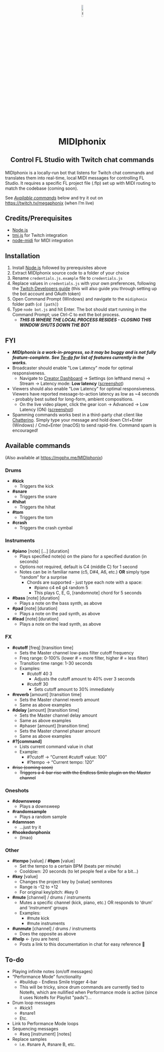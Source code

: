 <p align="center"><img src="https://imgur.com/Hsjadq7.gif" title="megaphJam emote by @wannabe_mailman" width="10%"></img></p>

# <p align="center">MIDIphonix</p>
## <p align="center">Control FL Studio with Twitch chat commands</p>

MIDIphonix is a locally-run bot that listens for Twitch chat commands and translates them into real-time, local MIDI messages for controlling FL Studio. It requires a specific FL project file (.flp) set up with MIDI routing to match the codebase (coming soon).

See *[Available commands](#Available-commands)* below and try it out on https://twitch.tv/megaphonix (when I’m live)

## Credits/Prerequisites
* [Node.js](https://nodejs.org/)
* [tmi.js](https://www.npmjs.com/package/tmi.js) for Twitch integration
* [node-midi](https://www.npmjs.com/package/midi) for MIDI integration

## Installation
1. Install [Node.js](https://nodejs.org/) followed by prerequisites above
2. Extract MIDIphonix source code to a folder of your choice
3. Rename `credentials.js.example` file to `credentials.js`
4. Replace values in `credentials.js` with your own preferences, following the [Twitch Developers guide](https://dev.twitch.tv/docs/irc/get-started/#specify-the-configuration-settings) (this will also guide you through setting up the bot account and OAuth token)
5. Open Command Prompt (Windows) and navigate to the `midiphonix` folder path (`cd [path]`)
6. Type `node bot.js` and hit Enter. The bot should start running in the Command Prompt; use Ctrl-C to exit the bot process.
    * ***THIS IS WHERE THE LOCAL PROCESS RESIDES - CLOSING THIS WINDOW SHUTS DOWN THE BOT***

## FYI

* ***MIDIphonix is a work-in-progress, so it may be buggy and is not fully feature-complete. See [To-do](#To-do) for list of features currently in the works.***
* Broadcaster should enable "Low Latency" mode for optimal responsiveness.
  * Navigate to [Creator Dashboard](https://dashboard.twitch.tv/) -> Settings (on lefthand menu) -> Stream -> Latency mode: **Low latency** ([screenshot](https://imgur.com/9rh6cwZ.jpg))
* Viewers should also enable "Low Latency" for optimal responsiveness. Viewers have reported message-to-action latency as low as ~4 seconds - probably best suited for long-form, ambient compositions.
  * On the live video player, click the gear icon -> Advanced -> Low Latency (ON) ([screenshot](https://imgur.com/rsz3uNL.jpg))
* Spamming commands works best in a third-party chat client like [Chatterino](https://chatterino.com/). Simply type your message and hold down Ctrl+Enter (Windows) / Cmd+Enter (macOS) to send rapid-fire. Command spam is encouraged!

## Available commands
(Also available at https://mgphx.me/MIDIphonix)

### Drums
* **#kick**
  * Triggers the kick
* **#snare**
  * Triggers the snare
* **#hihat**
  * Triggers the hihat
* **#tom**
  * Triggers the tom
* **#crash**
  * Triggers the crash cymbal

### Instruments

* **#piano** [note] [...] [duration]
  * Plays specified note(s) on the piano for a specified duration (in seconds)
  * Options not required, default is C4 (middle C) for 1 second
  * Notes can be in familiar name (c5, D#4, A6, etc.) **OR** simply type “random” for a surprise
    * Chords are supported - just type each note with a space:
      * #piano c4 e4 g4 random 5
      * This plays C, E, G, [randomnote] chord for 5 seconds
* **#bass** [note] [duration]
  * Plays a note on the bass synth, as above
* **#pad** [note] [duration]
  * Plays a note on the pad synth, as above
* **#lead** [note] [duration]
  * Plays a note on the lead synth, as above

### FX
* **#cutoff** [freq] [transition time]
  * Sets the Master channel low-pass filter cutoff frequency
  * Freq range: 0-100% (lower # = more filter, higher # = less filter)
  * Transition time range: 1-30 seconds
  * Examples:
    * #cutoff 40 3
      * Adjusts the cutoff amount to 40% over 3 seconds
    * #cutoff 30
      * Sets cutoff amount to 30% immediately
* **#reverb** [amount] [transition time]
  * Sets the Master channel reverb amount
  * Same as above examples
* **#delay** [amount] [transition time]
  * Sets the Master channel delay amount
  * Same as above examples
  * #phaser [amount] [transition time]
  * Sets the Master channel phaser amount
  * Same as above examples
* **#?[command]**
  * Lists current command value in chat
  * Example:
    * #?cutoff -> “Current #cutoff value: 100”
    * #?tempo -> “Current tempo: 120”
* ~~#rise (coming soon)~~
  * ~~Triggers a 4-bar rise with the Endless Smile plugin on the Master channel~~

### Oneshots
* **#downsweep**
  * Plays a downsweep
* **#randomsample**
  * Plays a random sample
* **#damnson**
  * …just try it
* **#hookedonphonix**
  * (lmao)

### Other
* **#tempo** [value] / **#bpm** [value]
  * Set the tempo to a certain BPM (beats per minute)
  * Cooldown: 20 seconds (to let people feel a vibe for a bit…)
* **#key** [value]
  * Changes the project key by [value] semitones
  * Range is -12 to +12
  * For original key/pitch: #key 0
* **#mute** [channel] / drums / instruments
  * Mutes a specific channel (kick, piano, etc.) OR responds to ‘drum’ and ‘instrument’ groups
  * Examples:
    * #mute kick
    * #mute instruments
* **#unmute** [channel] / drums / instruments
  * Does the opposite as above
* **#help** <- (you are here)
  * Posts a link to this documentation in chat for easy reference 🙂


## To-do
* Playing infinite notes (on/off messages)
* “Performance Mode” functionality
  * #buildup - Endless Smile trigger 4-bar
  * This will be tricky, since drum commands are currently tied to Note#s, which are nullified when Performance mode is active (since it uses Note#s for Playlist "pads")...
* Drum loop messages
  * #kick1
  * #snare1
  * Etc.
* Link to Performance Mode loops
* Sequencing messages
  * #seq [instrument] [notes]
* Replace samples
  * i.e. #snare A, #snare B, etc.
